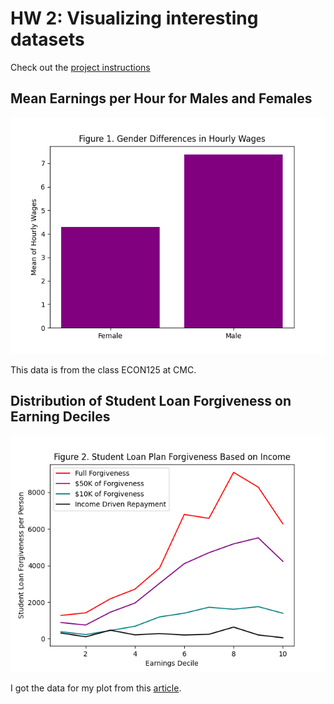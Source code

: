 # HW 2: Visualizing interesting datasets
Check out the [project instructions](https://github.com/mikeizbicki/cmc-csci040/tree/2021fall/hw_02)
## Mean Earnings per Hour for Males and Females

![Figure 1](Figure_1.png)

This data is from the class ECON125 at CMC. 

## Distribution of Student Loan Forgiveness on Earning Deciles 

![Figure 2](Figure_2.png)

I got the data for my plot from this [article](https://www.nber.org/system/files/working_papers/w28175/w28175.pdf).
